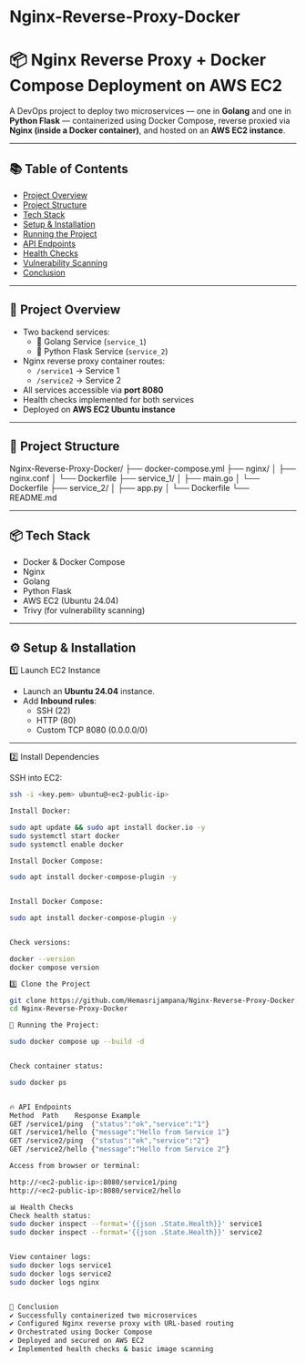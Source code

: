 # Nginx-Reverse-Proxy-Docker

# 📦 Nginx Reverse Proxy + Docker Compose Deployment on AWS EC2

A DevOps project to deploy two microservices — one in **Golang** and one in **Python Flask** — containerized using Docker Compose, reverse proxied via **Nginx (inside a Docker container)**, and hosted on an **AWS EC2 instance**.

---

## 📚 Table of Contents

- [Project Overview](#project-overview)
- [Project Structure](#project-structure)
- [Tech Stack](#tech-stack)
- [Setup & Installation](#setup--installation)
- [Running the Project](#running-the-project)
- [API Endpoints](#api-endpoints)
- [Health Checks](#health-checks)
- [Vulnerability Scanning](#vulnerability-scanning)
- [Conclusion](#conclusion)

---

## 📖 Project Overview

- Two backend services:
  - 📗 Golang Service (`service_1`)
  - 📘 Python Flask Service (`service_2`)
- Nginx reverse proxy container routes:
  - `/service1` → Service 1
  - `/service2` → Service 2
- All services accessible via **port 8080**
- Health checks implemented for both services
- Deployed on **AWS EC2 Ubuntu instance**

---

## 📁 Project Structure
Nginx-Reverse-Proxy-Docker/
├── docker-compose.yml
├── nginx/
│ ├── nginx.conf
│ └── Dockerfile
├── service_1/
│ ├── main.go
│ └── Dockerfile
├── service_2/
│ ├── app.py
│ └── Dockerfile
└── README.md


---

## 📦 Tech Stack

- Docker & Docker Compose
- Nginx
- Golang
- Python Flask
- AWS EC2 (Ubuntu 24.04)
- Trivy (for vulnerability scanning)

---

## ⚙️ Setup & Installation

1️⃣ Launch EC2 Instance
- Launch an **Ubuntu 24.04** instance.
- Add **Inbound rules**:
  - SSH (22)
  - HTTP (80)
  - Custom TCP 8080 (0.0.0.0/0)

---

2️⃣ Install Dependencies

SSH into EC2:
```bash
ssh -i <key.pem> ubuntu@<ec2-public-ip>

Install Docker:

sudo apt update && sudo apt install docker.io -y
sudo systemctl start docker
sudo systemctl enable docker

Install Docker Compose:

sudo apt install docker-compose-plugin -y


Install Docker Compose:

sudo apt install docker-compose-plugin -y


Check versions:

docker --version
docker compose version

3️⃣ Clone the Project

git clone https://github.com/Hemasrijampana/Nginx-Reverse-Proxy-Docker.git
cd Nginx-Reverse-Proxy-Docker

🚀 Running the Project:

sudo docker compose up --build -d


Check container status:

sudo docker ps


🔥 API Endpoints
Method	Path	Response Example
GET	/service1/ping	{"status":"ok","service":"1"}
GET	/service1/hello	{"message":"Hello from Service 1"}
GET	/service2/ping	{"status":"ok","service":"2"}
GET	/service2/hello	{"message":"Hello from Service 2"}

Access from browser or terminal:

http://<ec2-public-ip>:8080/service1/ping
http://<ec2-public-ip>:8080/service2/hello

📊 Health Checks
Check health status:
sudo docker inspect --format='{{json .State.Health}}' service1
sudo docker inspect --format='{{json .State.Health}}' service2


View container logs:
sudo docker logs service1
sudo docker logs service2
sudo docker logs nginx


📌 Conclusion
✔️ Successfully containerized two microservices
✔️ Configured Nginx reverse proxy with URL-based routing
✔️ Orchestrated using Docker Compose
✔️ Deployed and secured on AWS EC2
✔️ Implemented health checks & basic image scanning



